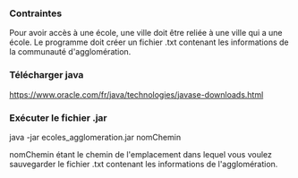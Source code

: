 ### Contraintes
Pour avoir accès à une école, une ville doit être reliée à une ville qui a une école. Le programme doit créer un fichier .txt contenant les informations de la communauté d'agglomération.

### Télécharger java 
https://www.oracle.com/fr/java/technologies/javase-downloads.html

### Exécuter le fichier .jar 
java -jar ecoles_agglomeration.jar nomChemin

nomChemin étant le chemin de l'emplacement dans lequel vous voulez sauvegarder le fichier .txt contenant les informations de l'agglomération.
